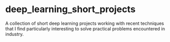 # deep_learning_short_projects
A collection of short deep learning projects working with recent techniques that I find particularly interesting to solve practical problems encountered in industry. 

